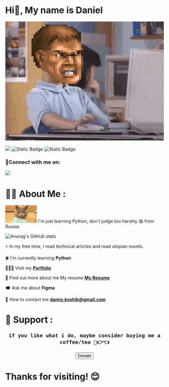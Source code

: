 # Hi👋, My name is Daniel

<img src ="https://github.com/Danny1kk/Danny1kk/blob/main/doom_python.webp" alt="doom_python.webp" width="600">


![](https://img.shields.io/badge/py-python-blue?style=flat&logo=python&logoColor=white)
![Static Badge](https://img.shields.io/badge/fg-figma-a259ff?style=flat&logo=figma&logoColor=white)
![Static Badge](https://img.shields.io/badge/py-pycharm-%2328b8a0?style=flat&logo=pycharm&logoColor=white)

<h3 align="left">🤝Connect with me on:</h3>
<p align="left">

  <a href="https://t.me/danny4k" target="_blank"><img src="https://img.shields.io/badge/tg-telegram-0088cc?style=flat&logo=telegram&logoColor=white"></a>

  <!--
  <a href="https://twitter.com/im_vishalanand" target="_blank"><img src="https://img.shields.io/badge/Twitter-1DA1F2?style=for-the-badge&logo=twitter&logoColor=white"></a>
  <a href="https://discordapp.com/users/716544462997815347" target="_blank"><img src="https://img.shields.io/badge/Discord-12100E?style=for-the-badge&logo=discord&logoColor=white"></a>
  -->

# :man_technologist: About Me :

 <img src="https://github.com/Danny1kk/Danny1kk/blob/main/cat_programming.webp" alt = "cat_programming.webp" width="100"> I'm just learning Python, don't judge too harshly 😅 from Russia.

![Anurag's GitHub stats](https://github-readme-stats.vercel.app/api?username=Danny1kk&show_icons=true&theme=onedark)

:zap: In my free time, I read technical articles and read utopian novels.
  
🍀 I'm currently learning **Python**

👨🏻‍💻 Visit my **[Portfolio](https://)**

🪪 Find out more about me My resume **[My Resume](https://)**

🗯️ Ask me about **Figma**

📩 How to contact me **danny.koshik@gmail.com**


# 🤗 Support :


### <p><p align="center"><tt>if you like what i do, maybe consider buying me a coffee/tea 🥺👉👈</tt></p></p>

<p align="center"><button type="button" name="popup-button">Donate</button></p>


# Thanks for visiting! 😊
